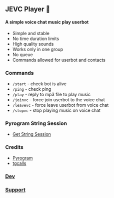 ## JEVC Player 🎵

#### A simple voice chat music play userbot

- Simple and stable
- No time duration limits
- High quality sounds
- Works only in one group
- No queue
- Commands allowed for userbot and contacts

### Commands

- `/start` - check bot is alive
- `/ping` - check ping
- `/play` - reply to mp3 file to play music
- `/joinvc` - force join userbot to the voice chat
- `/leavevc` - force leave userbot from voice chat
- `/stopvc` - stop playing music on voice chat

### Pyrogram String Session
- [Get String Session](https://replit.com/@SpEcHiDe/GenerateStringSession)

### Credits

- [Pyrogram](https://github.com/pyrogram/pyrogram)
- [tgcalls](https://github.com/MarshalX/tgcalls)

### [Dev](https://github.com/ImJanindu)

### [Support](https://t.me/InfinityBots_Support)
